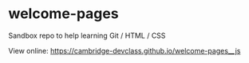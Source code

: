# welcome-pages
Sandbox repo to help learning Git / HTML / CSS

View online: https://cambridge-devclass.github.io/welcome-pages__js
